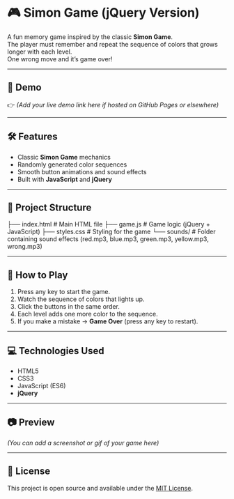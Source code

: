 # 🎮 Simon Game (jQuery Version)

A fun memory game inspired by the classic **Simon Game**.  
The player must remember and repeat the sequence of colors that grows longer with each level.  
One wrong move and it’s game over!

---

## 🚀 Demo
👉 *(Add your live demo link here if hosted on GitHub Pages or elsewhere)*

---

## 🛠️ Features
- Classic **Simon Game** mechanics  
- Randomly generated color sequences  
- Smooth button animations and sound effects  
- Built with **JavaScript** and **jQuery**  

---

## 📂 Project Structure
├── index.html # Main HTML file
├── game.js # Game logic (jQuery + JavaScript)
├── styles.css # Styling for the game
└── sounds/ # Folder containing sound effects (red.mp3, blue.mp3, green.mp3, yellow.mp3, wrong.mp3)

---

## 🎯 How to Play
1. Press any key to start the game.  
2. Watch the sequence of colors that lights up.  
3. Click the buttons in the same order.  
4. Each level adds one more color to the sequence.  
5. If you make a mistake → **Game Over** (press any key to restart).  

---

## 💻 Technologies Used
- HTML5  
- CSS3  
- JavaScript (ES6)  
- **jQuery**  

---

## 📷 Preview
*(You can add a screenshot or gif of your game here)*

---

## 📜 License
This project is open source and available under the [MIT License](LICENSE).
